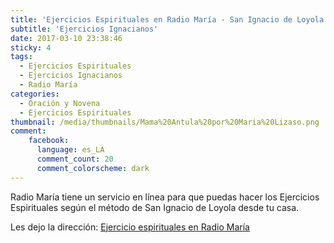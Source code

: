 ```yaml
---
title: 'Ejercicios Espirituales en Radio María - San Ignacio de Loyola'
subtitle: 'Ejercicios Ignacianos'
date: 2017-03-10 23:38:46
sticky: 4
tags:
  - Ejercicios Espirituales
  - Ejercicios Ignacianos
  - Radio María
categories:
  - Oración y Novena
  - Ejercicios Espirituales
thumbnail: /media/thumbnails/Mama%20Antula%20por%20Maria%20Lizaso.png
comment:
    facebook:
      language: es_LA
      comment_count: 20
      comment_colorscheme: dark    
---
```


Radio María tiene un servicio en línea para que puedas hacer los Ejercicios Espirituales según el método de San Ignacio de Loyola desde tu casa.

Les dejo la dirección: [Ejercicio espirituales en Radio María](http://radiomaria.org.ar/programacion/category/ejercicios-ignacianos-2017/)
